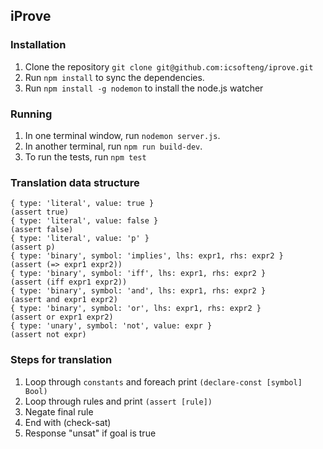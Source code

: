 ## iProve
### Installation
1. Clone the repository `git clone git@github.com:icsofteng/iprove.git`
2. Run `npm install` to sync the dependencies.
3. Run `npm install -g nodemon` to install the node.js watcher

### Running
1. In one terminal window, run `nodemon server.js`.
2. In another terminal, run `npm run build-dev`.
3. To run the tests, run `npm test`

### Translation data structure
```
{ type: 'literal', value: true }                                   (assert true)
{ type: 'literal', value: false }                                  (assert false)
{ type: 'literal', value: 'p' }                                    (assert p)
{ type: 'binary', symbol: 'implies', lhs: expr1, rhs: expr2 }      (assert (=> expr1 expr2))
{ type: 'binary', symbol: 'iff', lhs: expr1, rhs: expr2 }          (assert (iff expr1 expr2))
{ type: 'binary', symbol: 'and', lhs: expr1, rhs: expr2 }          (assert and expr1 expr2)
{ type: 'binary', symbol: 'or', lhs: expr1, rhs: expr2 }           (assert or expr1 expr2)
{ type: 'unary', symbol: 'not', value: expr }                      (assert not expr)
```

### Steps for translation
1. Loop through `constants` and foreach print `(declare-const [symbol] Bool)`
2. Loop through rules and print `(assert [rule])`
3. Negate final rule
4. End with (check-sat)
5. Response "unsat" if goal is true